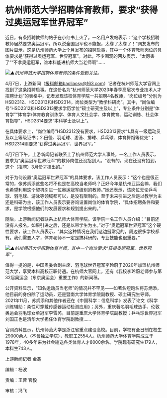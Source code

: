 # 杭州师范大学招聘体育教师，要求“获得过奥运冠军世界冠军”

近日，有条招聘教师的帖子在小红书上火了。一名用户发帖表示：“这个学校招聘教师居然要求奥运冠军。所以说全国冠军也不能报，太卷了太卷了！”网友发布的图片显示，这是杭州师范大学上个月发布的招聘启事，其中一个体育教师岗位的具体要求是“获得过奥运冠军、世界冠军”。对此，不少围观的网友表示，“太厉害了”“不拿奥运冠军，谁本科能进杭师大当老师啊”……

![](https://inews.gtimg.com/om_bt/O0hssr2gZnjCsHgrUxkghFrI_dnQ64ryfu92WEnm14r6oAA/1000)_▲杭州师范大学招聘体育老师的条件受到关注。_

4月7日，上游新闻（报料邮箱baoliaosy@163.com）记者在杭州师范大学官网上找到了这条招聘启事。在这份名为“杭州师范大学2023年春季高层次专业技术人才招聘计划”的表格中，记者发现该校体育学院一共招聘4名教师，“岗位编号”分别为HSD2312、HSD2313和HSD2314，岗位类型为“教学科研岗”。其中，“岗位编号”HSD2312和HSD2313要求学历学位“硕士研究生及以上”，专业条件分别是“体育学”“体育学/体育教育训练学、体育人文社会学、体育教育、运动训练、社会体育指导”，HSD2314要求“本科学士及以上”。

在具体要求上，“岗位编号”HSD2312没有要求，HSD2313要求“1.具有一级运动员及以上等级证书；2.田径、羽毛球、游泳、排球、乒乓球、体育舞蹈等优先”；HSD2314则要求“获得过奥运冠军、世界冠军。”

4月7日下午，上游新闻记者联系上了杭州师范大学人事处，一名工作人员表示，要求为“奥运冠军世界冠军”的教师岗位还没招到人。“没有的，现在还没有招到，这个（招聘）3月份才挂出的。”

对于为何设置“奥运冠军世界冠军”的具体要求，该工作人员表示：“这个也是很正常的，像苏炳添这些名将不也是在高校当老师吗？正好今年是杭州亚运会嘛，我们也希望利用这个契机引进一位奥运冠军级别的教师。”她还表示，该岗位无论乒乓球、羽毛球、游泳等领域都可以，是没有限制的。至于未来引进之后是以教学为主还是科研为主，该工作人员表示要咨询设置岗位的体育学院，“具体招聘条件和要求，是学院根据他们的发展要求和规划提出来的。”

随后，上游新闻记者联系上杭师大体育学院。该学院一名工作人员介绍：“目前还没有人报名。如果引进之后，还是以带学生为主。”对于“奥运冠军世界冠军”这个硬性要求，该工作人员表示，“其实这种情况在我们这边挺常见的，周边很多学校都有。我们需要人才，体育老师不一定是搞科研的，专业技能也很重要。”

![](https://inews.gtimg.com/om_bt/OsdDfYs8D1LNa3LQeoBI-yrtyJdyj0q_PbZnwGge-AJpoAA/1000)_▲杭州师范大学招聘体育老师，其中一个岗位要求“获得奥运冠军、世界冠军”。_

值得一提的是，中国奥委会副主席、羽毛球世界冠军李玲蔚于2020年加盟杭州师范大学，享受本科高校正职待遇。在杭师大官网上，还有《我校李玲蔚老师参与第32届奥运会（东京奥运会）重要工作》的新闻稿。

公开资料显示，“知名运动员当老师”的情况并不罕见——如著名短跑名将苏炳添，他目前的身份除了运动员，还是暨南大学体育学院副教授、硕士研究生导师。2021年11月，苏炳添和其他作者还在《中国科学：信息科学》发表了论文《科学训练辅助：柔性可穿戴传感器运动检测应用》；另外，重庆著名羽毛球选手、伦敦奥运会羽毛球女单冠军李雪芮，目前是重庆大学体育学院副教授；乒乓球世界冠军刘国正也是清华大学担任体育学院副教授……

官网资料显示，杭州师范大学是浙江省重点建设高校。目前，学校有全日制在校生29000余人（不含独立学院），教职工2554人。杭州师范大学体育学院成立于1978年，40多年来为社会输送各类体育人才8000余名。学院现有研究生179人，本科生743人。

上游新闻记者 金鑫

编辑：杨波

责编：王蓉 官毅

审核：冯飞

